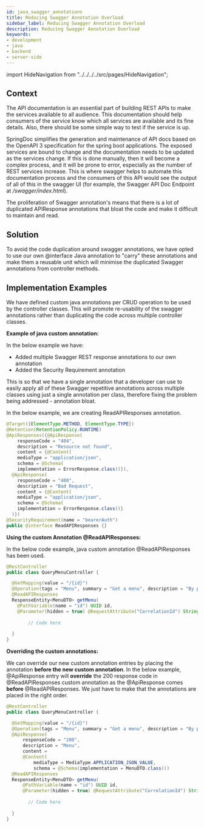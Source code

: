 ```yaml
---
id: java_swagger_annotations
title: Reducing Swagger Annotation Overload 
sidebar_label: Reducing Swagger Annotation Overload
description: Reducing Swagger Annotation Overload
keywords:
- development
- java
- backend
- server-side
---
```


import HideNavigation  from "../../../../src/pages/HideNavigation";

## Context

The API documentation is an essential part of building REST APIs to make the services available to all audience. 
This documentation should help consumers of the service know which all services are available and its fine details. 
Also, there should be some simple way to test if the service is up. 

SpringDoc simplifies the generation and maintenance of API docs based on the OpenAPI 3 specification for the spring boot applications.
The exposed services are bound to change and the documentation needs to be updated as the services change.
If this is done manually, then it will become a complex process, and it will be prone to error, especially as the number of REST services increase.
This is where swagger helps to automate this documentation process and the consumers of this API would see the output of all of this in the swagger UI (for example, the Swagger API Doc Endpoint at _/swagger/index.html_).

The proliferation of Swagger annotation's means that there is a lot of duplicated APIResponse annotations that bloat the code and make it difficult to maintain and read.

## Solution

To avoid the code duplication around swagger annotations, we have opted to use our own @interface Java annotation to "carry" these annotations and make them a reusable unit
which will minimise the duplicated Swagger annotations from controller methods.

## Implementation Examples

We have defined custom java annotations per CRUD operation to be used by the controller classes. This will promote re-usability of the 
swagger annotations rather than duplicating the code across multiple controller classes.

**Example of java custom annotation:**

In the below example we have:

- Added multiple Swagger REST response annotations to our own annotation 
- Added the Security Requirement annotation

This is so that we have a single annotation that a developer can use to easily apply all of these Swagger repetitive annotations
across multiple classes using just a single annotation per class, therefore fixing the problem being addressed - annotation bloat.

In the below example, we are creating ReadAPIResponses annotation.

```java
@Target({ElementType.METHOD, ElementType.TYPE})
@Retention(RetentionPolicy.RUNTIME)
@ApiResponses({@ApiResponse(
    responseCode = "404",
    description = "Resource not found",
    content = {@Content(
    mediaType = "application/json",
    schema = @Schema(
    implementation = ErrorResponse.class))}), 
  @ApiResponse(
    responseCode = "400",
    description = "Bad Request",
    content = {@Content(
    mediaType = "application/json",
    schema = @Schema(
    implementation = ErrorResponse.class))}
  )})
@SecurityRequirement(name = "bearerAuth")
public @interface ReadAPIResponses {}
```

**Using the custom Annotation @ReadAPIResponses:**

In the below code example, java custom annotation @ReadAPIResponses has been used.

```java
@RestController
public class QueryMenuController {

  @GetMapping(value = "/{id}")
  @Operation(tags = "Menu", summary = "Get a menu", description = "By passing the menu id, ...")
  @ReadAPIResponses
  ResponseEntity<MenuDTO> getMenu(
    @PathVariable(name = "id") UUID id,
    @Parameter(hidden = true) @RequestAttribute("CorrelationId") String correlationId) {
      
        // Code here
      
  }
}
```

**Overriding the custom annotations:**

We can override our new custom annotation entries by placing the annotation **before the new custom annotation**.
In the below example, @ApiResponse entry will **override** the 200 response code in @ReadAPIResponses custom annotation as the @ApiResponse comes **before**
@ReadAPIResponses. We just have to make that the annotations are placed in the right order.

```java
@RestController
public class QueryMenuController {

  @GetMapping(value = "/{id}")
  @Operation(tags = "Menu", summary = "Get a menu", description = "By passing the menu id, ...")
  @ApiResponse(
      responseCode = "200",
      description = "Menu",
      content =
      @Content(
          mediaType = MediaType.APPLICATION_JSON_VALUE,
          schema = @Schema(implementation = MenuDTO.class)))
  @ReadAPIResponses
  ResponseEntity<MenuDTO> getMenu(
      @PathVariable(name = "id") UUID id,
      @Parameter(hidden = true) @RequestAttribute("CorrelationId") String correlationId) {
      
        // Code here
             
  }
}
```


